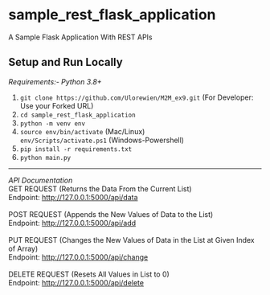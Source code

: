 # sample_rest_flask_application
A Sample Flask Application With REST APIs

**Setup and Run Locally**
---
*Requirements:- Python 3.8+*<br>
1) `git clone https://github.com/Ulorewien/M2M_ex9.git`
(For Developer: Use your Forked URL) 
2) `cd sample_rest_flask_application`
3) `python -m venv env`
4) `source env/bin/activate` (Mac/Linux)<br>
   `env/Scripts/activate.ps1` (Windows-Powershell)
5) `pip install -r requirements.txt`
6) `python main.py`

<hr>

*API Documentation* <br>
GET REQUEST (Returns the Data From the Current List) <br>
Endpoint: http://127.0.0.1:5000/api/data <br>
<br>
POST REQUEST (Appends the New Values of Data to the List) <br>
Endpoint: http://127.0.0.1:5000/api/add <br>
<br>
PUT REQUEST (Changes the New Values of Data in the List at Given Index of Array) <br>
Endpoint: http://127.0.0.1:5000/api/change <br>
<br>
DELETE REQUEST (Resets All Values in List to 0) <br>
Endpoint: http://127.0.0.1:5000/api/delete <br>

